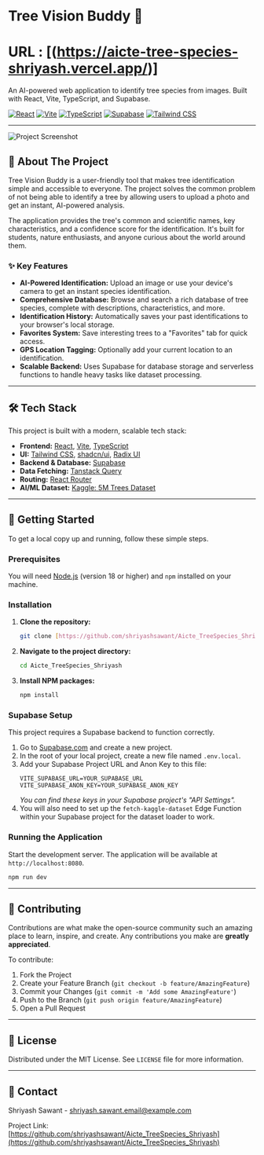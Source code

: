 # Tree Vision Buddy 🌿

# URL : [(https://aicte-tree-species-shriyash.vercel.app/)]

An AI-powered web application to identify tree species from images. Built with React, Vite, TypeScript, and Supabase.

[![React](https://img.shields.io/badge/React-18-blue?logo=react)](https://reactjs.org/)
[![Vite](https://img.shields.io/badge/Vite-5-purple?logo=vite)](https://vitejs.dev/)
[![TypeScript](https://img.shields.io/badge/TypeScript-5-blue?logo=typescript)](https://www.typescriptlang.org/)
[![Supabase](https://img.shields.io/badge/Supabase-green?logo=supabase)](https://supabase.io/)
[![Tailwind CSS](https://img.shields.io/badge/Tailwind_CSS-3-cyan?logo=tailwind-css)](https://tailwindcss.com/)

---

![Project Screenshot](https://i.imgur.com/g9c2ff9.png)

## 🌳 About The Project

Tree Vision Buddy is a user-friendly tool that makes tree identification simple and accessible to everyone. The project solves the common problem of not being able to identify a tree by allowing users to upload a photo and get an instant, AI-powered analysis.

The application provides the tree's common and scientific names, key characteristics, and a confidence score for the identification. It's built for students, nature enthusiasts, and anyone curious about the world around them.

### ✨ Key Features

* **AI-Powered Identification:** Upload an image or use your device's camera to get an instant species identification.
* **Comprehensive Database:** Browse and search a rich database of tree species, complete with descriptions, characteristics, and more.
* **Identification History:** Automatically saves your past identifications to your browser's local storage.
* **Favorites System:** Save interesting trees to a "Favorites" tab for quick access.
* **GPS Location Tagging:** Optionally add your current location to an identification.
* **Scalable Backend:** Uses Supabase for database storage and serverless functions to handle heavy tasks like dataset processing.

---

## 🛠️ Tech Stack

This project is built with a modern, scalable tech stack:

* **Frontend:** [React](https://reactjs.org/), [Vite](https://vitejs.dev/), [TypeScript](https://www.typescriptlang.org/)
* **UI:** [Tailwind CSS](https://tailwindcss.com/), [shadcn/ui](https://ui.shadcn.com/), [Radix UI](https://www.radix-ui.com/)
* **Backend & Database:** [Supabase](https://supabase.io/)
* **Data Fetching:** [Tanstack Query](https://tanstack.com/query/latest)
* **Routing:** [React Router](https://reactrouter.com/)
* **AI/ML Dataset:** [Kaggle: 5M Trees Dataset](https://www.kaggle.com/datasets/mexwell/5m-trees-dataset)

---

## 🚀 Getting Started

To get a local copy up and running, follow these simple steps.

### Prerequisites

You will need [Node.js](https://nodejs.org/) (version 18 or higher) and `npm` installed on your machine.

### Installation

1.  **Clone the repository:**
    ```sh
    git clone [https://github.com/shriyashsawant/Aicte_TreeSpecies_Shriyash.git](https://github.com/shriyashsawant/Aicte_TreeSpecies_Shriyash.git)
    ```
2.  **Navigate to the project directory:**
    ```sh
    cd Aicte_TreeSpecies_Shriyash
    ```
3.  **Install NPM packages:**
    ```sh
    npm install
    ```

### Supabase Setup

This project requires a Supabase backend to function correctly.

1.  Go to [Supabase.com](https://supabase.com/) and create a new project.
2.  In the root of your local project, create a new file named `.env.local`.
3.  Add your Supabase Project URL and Anon Key to this file:
    ```
    VITE_SUPABASE_URL=YOUR_SUPABASE_URL
    VITE_SUPABASE_ANON_KEY=YOUR_SUPABASE_ANON_KEY
    ```
    *You can find these keys in your Supabase project's "API Settings".*
4.  You will also need to set up the `fetch-kaggle-dataset` Edge Function within your Supabase project for the dataset loader to work.

### Running the Application

Start the development server. The application will be available at `http://localhost:8080`.

```sh
npm run dev
```

---

## 🤝 Contributing

Contributions are what make the open-source community such an amazing place to learn, inspire, and create. Any contributions you make are **greatly appreciated**.

To contribute:
1.  Fork the Project
2.  Create your Feature Branch (`git checkout -b feature/AmazingFeature`)
3.  Commit your Changes (`git commit -m 'Add some AmazingFeature'`)
4.  Push to the Branch (`git push origin feature/AmazingFeature`)
5.  Open a Pull Request

---

## 📜 License

Distributed under the MIT License. See `LICENSE` file for more information.

---

## 📧 Contact

Shriyash Sawant - [shriyash.sawant.email@example.com](mailto:shriyash.sawant.email@example.com)

Project Link: [https://github.com/shriyashsawant/Aicte_TreeSpecies_Shriyash](https://github.com/shriyashsawant/Aicte_TreeSpecies_Shriyash)
